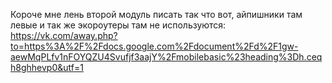 Короче мне лень второй модуль писать так что вот, айпишники там левые и так же экороутеры там не используются: https://vk.com/away.php?to=https%3A%2F%2Fdocs.google.com%2Fdocument%2Fd%2F1gw-aewMqPLfv1nFOYQZU4Svufjf3aajY%2Fmobilebasic%23heading%3Dh.ceqh8ghhevp0&utf=1
